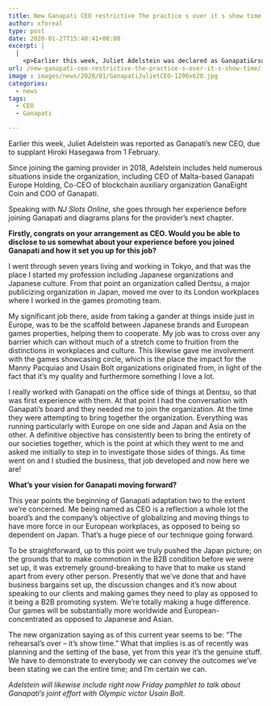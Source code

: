 ```yaml
---
title: New Ganapati CEO restrictive The practice s over it s show time
author: xforeal 
type: post
date: 2020-01-27T15:40:41+00:00
excerpt: |
  |
    <p>Earlier this week, Juliet Adelstein was declared as Ganapati&rsquo;s new CEO, due to supplant Hiroki Hasegawa from 1 February </p>
url: /new-ganapati-ceo-restrictive-the-practice-s-over-it-s-show-time/
image : images/news/2020/01/GanapatiJulietCEO-1200x628.jpg
categories:
  - news
tags:
  - CEO
  - Ganapati

---
```

Earlier this week, Juliet Adelstein was reported as Ganapati’s new CEO, due to supplant Hiroki Hasegawa from 1 February.

Since joining the gaming provider in 2018, Adelstein includes held numerous situations inside the organization, including CEO of Malta-based Ganapati Europe Holding, Co-CEO of blockchain auxiliary organization GanaEight Coin and COO of Ganapati.

Speaking with _NJ Slots Online_, she goes through her experience before joining Ganapati and diagrams plans for the provider’s next chapter.

**Firstly, congrats on your arrangement as CEO. Would you be able to disclose to us somewhat about your experience before you joined Ganapati and how it set you up for this job?** 

I went through seven years living and working in Tokyo, and that was the place I started my profession including Japanese organizations and Japanese culture. From that point an organization called Dentsu, a major publicizing organization in Japan, moved me over to its London workplaces where I worked in the games promoting team.

My significant job there, aside from taking a gander at things inside just in Europe, was to be the scaffold between Japanese brands and European games properties, helping them to cooperate. My job was to cross over any barrier which can without much of a stretch come to fruition from the distinctions in workplaces and culture. This likewise gave me involvement with the games showcasing circle, which is the place the impact for the Manny Pacquiao and Usain Bolt organizations originated from, in light of the fact that it’s my quality and furthermore something I love a lot.

I really worked with Ganapati on the office side of things at Dentsu, so that was first experience with them. At that point I had the conversation with Ganapati’s board and they needed me to join the organization. At the time they were attempting to bring together the organization. Everything was running particularly with Europe on one side and Japan and Asia on the other. A definitive objective has consistently been to bring the entirety of our societies together, which is the point at which they went to me and asked me initially to step in to investigate those sides of things. As time went on and I studied the business, that job developed and now here we are!

**What’s your vision for Ganapati moving forward?**

This year points the beginning of Ganapati adaptation two to the extent we’re concerned. Me being named as CEO is a reflection a whole lot the board’s and the company’s objective of globalizing and moving things to have more force in our European workplaces, as opposed to being so dependent on Japan. That’s a huge piece of our technique going forward.

To be straightforward, up to this point we truly pushed the Japan picture; on the grounds that to make commotion in the B2B condition before we were set up, it was extremely ground-breaking to have that to make us stand apart from every other person. Presently that we’ve done that and have business bargains set up, the discussion changes and it’s now about speaking to our clients and making games they need to play as opposed to it being a B2B promoting system. We’re totally making a huge difference. Our games will be substantially more worldwide and European-concentrated as opposed to Japanese and Asian.

The new organization saying as of this current year seems to be: “The rehearsal’s over – it’s show time.” What that implies is as of recently was planning and the setting of the base, yet from this year it’s the genuine stuff. We have to demonstrate to everybody we can convey the outcomes we’ve been stating we can the entire time; and I’m certain we can.

_Adelstein will likewise include right now Friday pamphlet to talk about Ganapati’s joint effort with Olympic victor Usain Bolt._